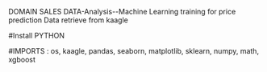 DOMAIN SALES DATA-Analysis--Machine Learning training for price prediction
Data retrieve from kaagle

#Install PYTHON

#IMPORTS : os, kaagle, pandas, seaborn, matplotlib, sklearn, numpy, math, xgboost
